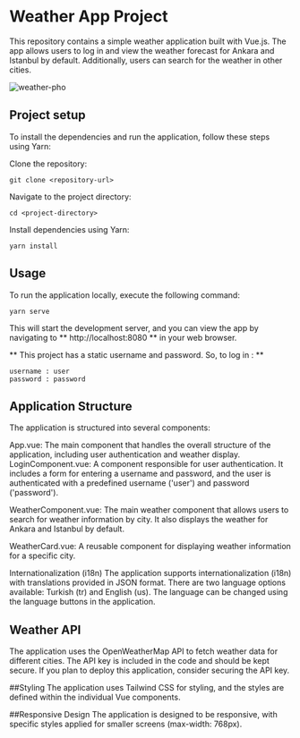 # Weather App Project
This repository contains a simple weather application built with Vue.js. The app allows users to log in and view the weather forecast for Ankara and Istanbul by default. Additionally, users can search for the weather in other cities.

![weather-pho](https://github.com/slgedik/weatherApp-project-with-vue/assets/112625294/2a16bb12-8388-4a36-924e-3ff6e912ab66)

## Project setup
To install the dependencies and run the application, follow these steps using Yarn:

Clone the repository:
```
git clone <repository-url>
```

Navigate to the project directory:
```
cd <project-directory>
```

Install dependencies using Yarn:
```
yarn install
```

## Usage
To run the application locally, execute the following command:
```
yarn serve
```
This will start the development server, and you can view the app by navigating to ** http://localhost:8080 ** in your web browser.

** This project has a static username and password. So, to log in : **
```
username : user
password : password
```

## Application Structure
The application is structured into several components:

App.vue: The main component that handles the overall structure of the application, including user authentication and weather display.
LoginComponent.vue: A component responsible for user authentication. It includes a form for entering a username and password, and the user is authenticated with a predefined username ('user') and password ('password').

WeatherComponent.vue: The main weather component that allows users to search for weather information by city. It also displays the weather for Ankara and Istanbul by default.

WeatherCard.vue: A reusable component for displaying weather information for a specific city.

Internationalization (i18n)
The application supports internationalization (i18n) with translations provided in JSON format. There are two language options available: Turkish (tr) and English (us). The language can be changed using the language buttons in the application.

## Weather API
The application uses the OpenWeatherMap API to fetch weather data for different cities. The API key is included in the code and should be kept secure. If you plan to deploy this application, consider securing the API key.

##Styling
The application uses Tailwind CSS for styling, and the styles are defined within the individual Vue components.

##Responsive Design
The application is designed to be responsive, with specific styles applied for smaller screens (max-width: 768px).
